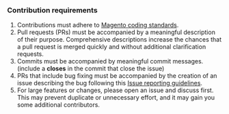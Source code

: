 ### Contribution requirements

1. Contributions must adhere to [Magento coding standards](http://devdocs.magento.com/guides/v2.0/coding-standards/bk-coding-standards.html).
2. Pull requests (PRs) must be accompanied by a meaningful description of their purpose. Comprehensive descriptions increase the chances that a pull request is merged quickly and without additional clarification requests.
3. Commits must be accompanied by meaningful commit messages. (include a **closes** in the commit that close the issue)
4. PRs that include bug fixing must be accompanied by the creation of an issue describing the bug following this [Issue reporting guidelines](https://github.com/mailchimp/mc-magento2/wiki/Issue-reporting-guidelines).
5. For large features or changes, please open an issue and discuss first. This may prevent duplicate or unnecessary effort, and it may gain you some additional contributors.
